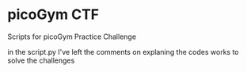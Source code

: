 # picoGym CTF
 Scripts for picoGym Practice Challenge

in the script.py I've left the comments on explaning the codes works to solve the challenges
